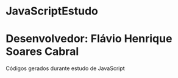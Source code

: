 # JavaScriptEstudo
# Desenvolvedor: Flávio Henrique Soares Cabral
Códigos gerados durante estudo de JavaScript

